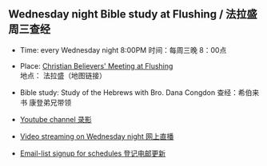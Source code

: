 ## Wednesday night Bible study at Flushing / 法拉盛周三查经

* Time: every Wednesday night 8:00PM
    时间：每周三晚 8：00点
* Place: [Christian Believers' Meeting at Flushing](https://www.google.com/maps/place/Christian+Believers+Meeting/@40.7524083,-73.8137922,18z/data=!4m12!1m6!3m5!1s0x89c2603f33468b6d:0xe2592267e26adf67!2sChristian+Believers+Meeting!8m2!3d40.75226!4d-73.81273!3m4!1s0x89c2603f33468b6d:0xe2592267e26adf67!8m2!3d40.75226!4d-73.81273)
    地点： 法拉盛（地图链接）
    
* Bible study: Study of the Hebrews with Bro. Dana Congdon
   查经：希伯来书 康登弟兄带领
   
* [Youtube channel 录影](https://www.youtube.com/watch?v=ybarWxXomX0&feature=youtu.be) 
* [Video streaming on Wednesday night 网上直播](https://youtu.be/GgqdfXQ06MQ)
* [Email-list signup for schedules 登记电邮更新](https://goo.gl/forms/D87k7VBsuQMKpyJs2)




